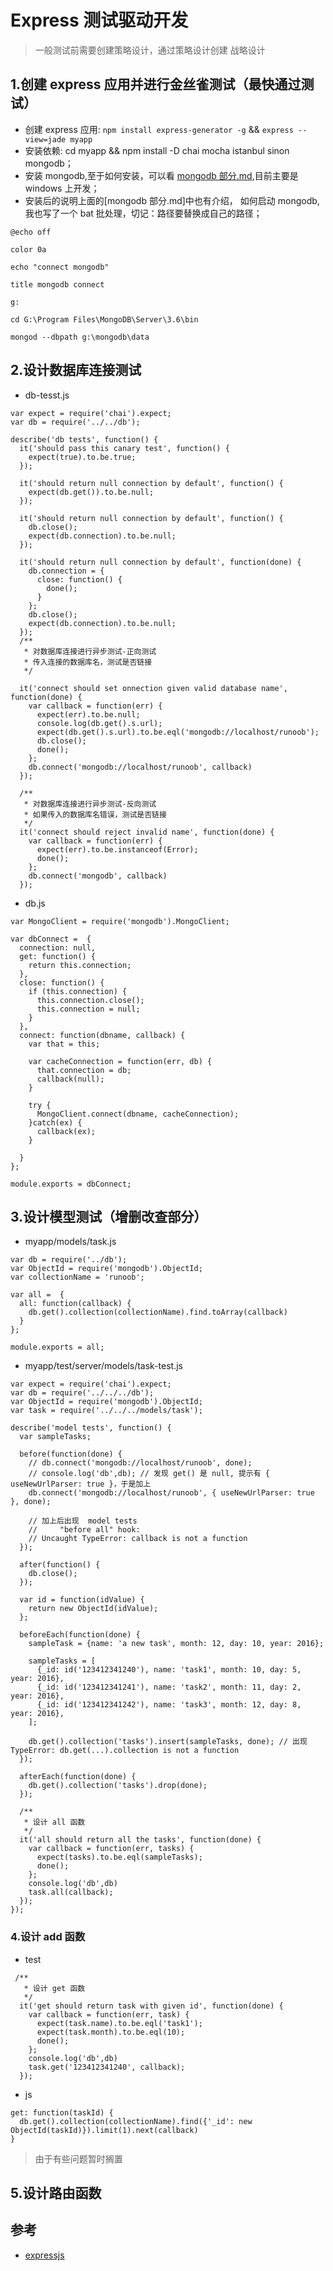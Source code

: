 # Express 测试驱动开发


>一般测试前需要创建策略设计，通过策略设计创建 战略设计  


## 1.创建 express 应用并进行金丝雀测试（最快通过测试）
- 创建 express 应用: `npm install express-generator -g` && `express --view=jade myapp`
- 安装依赖: cd myapp && npm install -D chai mocha istanbul sinon mongodb；
- 安装 mongodb,至于如何安装，可以看 [mongodb 部分.md](https://github.com/fairyly/mynodejs/blob/gh-pages/mongodb%20%E9%83%A8%E5%88%86.md),目前主要是 windows 上开发；
- 安装后的说明上面的[mongodb 部分.md]中也有介绍， 如何启动 mongodb,我也写了一个 bat 批处理，切记：路径要替换成自己的路径；
```
@echo off
    
color 0a 
    
echo "connect mongodb"
    
title mongodb connect
    
g: 
    
cd G:\Program Files\MongoDB\Server\3.6\bin 
    
mongod --dbpath g:\mongodb\data
```


## 2.设计数据库连接测试

- db-tesst.js

```
var expect = require('chai').expect;
var db = require('../../db');

describe('db tests', function() {
  it('should pass this canary test', function() {
    expect(true).to.be.true;
  });

  it('should return null connection by default', function() {
    expect(db.get()).to.be.null;
  });

  it('should return null connection by default', function() {
    db.close();
    expect(db.connection).to.be.null;
  });

  it('should return null connection by default', function(done) {
    db.connection = {
      close: function() {
        done();
      }
    };
    db.close();
    expect(db.connection).to.be.null;
  });
  /**
   * 对数据库连接进行异步测试-正向测试
   * 传入连接的数据库名，测试是否链接
   */

  it('connect should set onnection given valid database name', function(done) {
    var callback = function(err) {
      expect(err).to.be.null;
      console.log(db.get().s.url);
      expect(db.get().s.url).to.be.eql('mongodb://localhost/runoob');
      db.close();
      done();
    };
    db.connect('mongodb://localhost/runoob', callback)
  });

  /**
   * 对数据库连接进行异步测试-反向测试
   * 如果传入的数据库名错误，测试是否链接
   */
  it('connect should reject invalid name', function(done) {
    var callback = function(err) {
      expect(err).to.be.instanceof(Error);
      done();
    };
    db.connect('mongodb', callback)
  });
```

- db.js 

```
var MongoClient = require('mongodb').MongoClient;

var dbConnect =  {
  connection: null,
  get: function() {
    return this.connection;
  },
  close: function() {
    if (this.connection) {
      this.connection.close();
      this.connection = null;
    }
  },
  connect: function(dbname, callback) {
    var that = this;

    var cacheConnection = function(err, db) {
      that.connection = db;
      callback(null);
    }

    try {
      MongoClient.connect(dbname, cacheConnection);
    }catch(ex) {
      callback(ex);
    }

  }
};

module.exports = dbConnect;
```

## 3.设计模型测试（增删改查部分）

- myapp/models/task.js
```
var db = require('../db');
var ObjectId = require('mongodb').ObjectId;
var collectionName = 'runoob';

var all =  {
  all: function(callback) {
    db.get().collection(collectionName).find.toArray(callback)
  }
};

module.exports = all;
```
-  myapp/test/server/models/task-test.js
```
var expect = require('chai').expect;
var db = require('../../../db');
var ObjectId = require('mongodb').ObjectId;
var task = require('../../../models/task');

describe('model tests', function() {
  var sampleTasks;

  before(function(done) {
    // db.connect('mongodb://localhost/runoob', done);
    // console.log('db',db); // 发现 get() 是 null, 提示有 { useNewUrlParser: true }，于是加上
    db.connect('mongodb://localhost/runoob', { useNewUrlParser: true }, done);

    // 加上后出现  model tests
    //     "before all" hook:
    // Uncaught TypeError: callback is not a function
  });

  after(function() {
    db.close();
  });

  var id = function(idValue) {
    return new ObjectId(idValue);
  };

  beforeEach(function(done) {
    sampleTask = {name: 'a new task', month: 12, day: 10, year: 2016};

    sampleTasks = [
      {_id: id('123412341240'), name: 'task1', month: 10, day: 5, year: 2016},
      {_id: id('123412341241'), name: 'task2', month: 11, day: 2, year: 2016},
      {_id: id('123412341242'), name: 'task3', month: 12, day: 8, year: 2016},
    ];

    db.get().collection('tasks').insert(sampleTasks, done); // 出现 TypeError: db.get(...).collection is not a function
  });

  afterEach(function(done) {
    db.get().collection('tasks').drop(done);
  });

  /**
   * 设计 all 函数
   */
  it('all should return all the tasks', function(done) {
    var callback = function(err, tasks) {
      expect(tasks).to.be.eql(sampleTasks);
      done();
    };
    console.log('db',db)
    task.all(callback);
  });
});

```

### 4.设计 add 函数



- test

```
 /**
   * 设计 get 函数
   */
  it('get should return task with given id', function(done) {
    var callback = function(err, task) {
      expect(task.name).to.be.eql('task1');
      expect(task.month).to.be.eql(10);
      done();
    };
    console.log('db',db)
    task.get('123412341240', callback);
  });
```

- js

```
get: function(taskId) {
  db.get().collection(collectionName).find({'_id': new ObjectId(taskId)}).limit(1).next(callback)
}
```


>由于有些问题暂时搁置



## 5.设计路由函数



## 参考
- [expressjs](http://www.expressjs.com.cn/starter/generator.html)